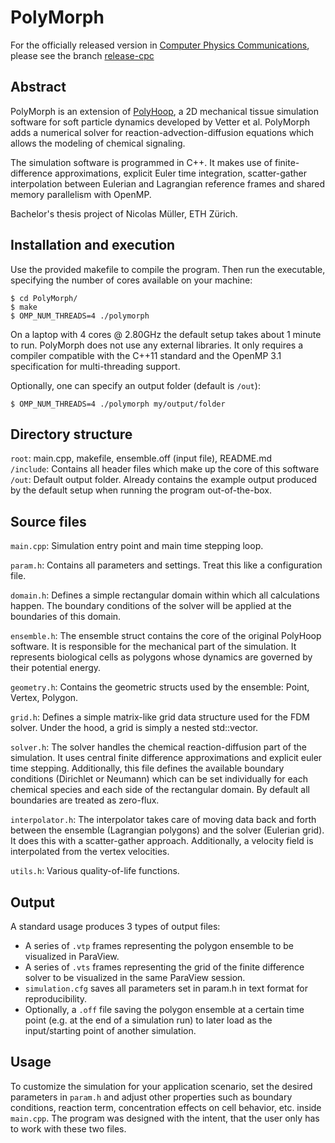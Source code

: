 # PolyMorph

For the officially released version in [Computer Physics Communications](https://www.sciencedirect.com/science/article/pii/S0010465525000840), please see the branch [release-cpc](https://github.com/MuellerNico/PolyMorph/tree/release-cpc)

## Abstract

PolyMorph is an extension of [PolyHoop](https://www.sciencedirect.com/science/article/pii/S0010465524000511), a 2D mechanical tissue simulation software for soft particle dynamics developed by Vetter et al. PolyMorph adds a numerical solver for reaction-advection-diffusion equations which allows the modeling of chemical signaling. 

The simulation software is programmed in C++. It makes use of finite-difference approximations, explicit Euler time integration, scatter-gather interpolation between Eulerian and Lagrangian reference frames and shared memory parallelism with OpenMP.

Bachelor's thesis project of Nicolas Müller, ETH Zürich.

## Installation and execution
Use the provided makefile to compile the program. Then run the executable, specifying the number of cores available on your machine:
```shell
$ cd PolyMorph/
$ make
$ OMP_NUM_THREADS=4 ./polymorph
```
On a laptop with 4 cores @ 2.80GHz the default setup takes about 1 minute to run. PolyMorph does not use any external libraries. It only requires a compiler compatible with the C++11 standard and the OpenMP 3.1 specification for multi-threading support. 

Optionally, one can specify an output folder (default is `/out`):
```shell
$ OMP_NUM_THREADS=4 ./polymorph my/output/folder
```

## Directory structure
`root`: main.cpp, makefile, ensemble.off (input file), README.md    
`/include`: Contains all header files which make up the core of this software  
`/out`: Default output folder. Already contains the example output produced by the default setup when running the program out-of-the-box.  

## Source files

``main.cpp``: Simulation entry point and main time stepping loop. 

``param.h``: Contains all parameters and settings. Treat this like a configuration file. 

``domain.h``: Defines a simple rectangular domain within which all calculations happen. The boundary conditions of the solver will be applied at the boundaries of this domain.

``ensemble.h``: The ensemble struct contains the core of the original PolyHoop software. It is responsible for the mechanical part of the simulation. It represents biological cells as polygons whose dynamics are governed by their potential energy.  

``geometry.h``: Contains the geometric structs used by the ensemble: Point, Vertex, Polygon. 

``grid.h``: Defines a simple matrix-like grid data structure used for the FDM solver. Under the hood, a grid is simply a nested std::vector. 

``solver.h``: The solver handles the chemical reaction-diffusion part of the simulation. It uses central finite difference approximations and explicit euler time stepping. Additionally, this file defines the available boundary conditions (Dirichlet or Neumann) which can be set individually for each chemical species and each side of the rectangular domain. By default all boundaries are treated as zero-flux.

``interpolator.h``: The interpolator takes care of moving data back and forth between the ensemble (Lagrangian polygons) and the solver (Eulerian grid). It does this with a scatter-gather approach. Additionally, a velocity field is interpolated from the vertex velocities. 

``utils.h``: Various quality-of-life functions.

## Output
A standard usage produces 3 types of output files:
- A series of ``.vtp`` frames representing the polygon ensemble to be visualized in ParaView. 
- A series of ``.vts`` frames representing the grid of the finite difference solver to be visualized in the same ParaView session. 
- ``simulation.cfg`` saves all parameters set in param.h in text format for reproducibility. 
- Optionally, a ``.off`` file saving the polygon ensemble at a certain time point (e.g. at the end of a simulation run) to later load as the input/starting point of another simulation. 

## Usage
To customize the simulation for your application scenario, set the desired parameters in ``param.h`` and adjust other properties such as boundary conditions, reaction term, concentration effects on cell behavior, etc. inside ``main.cpp``. The program was designed with the intent, that the user only has to work with these two files. 
